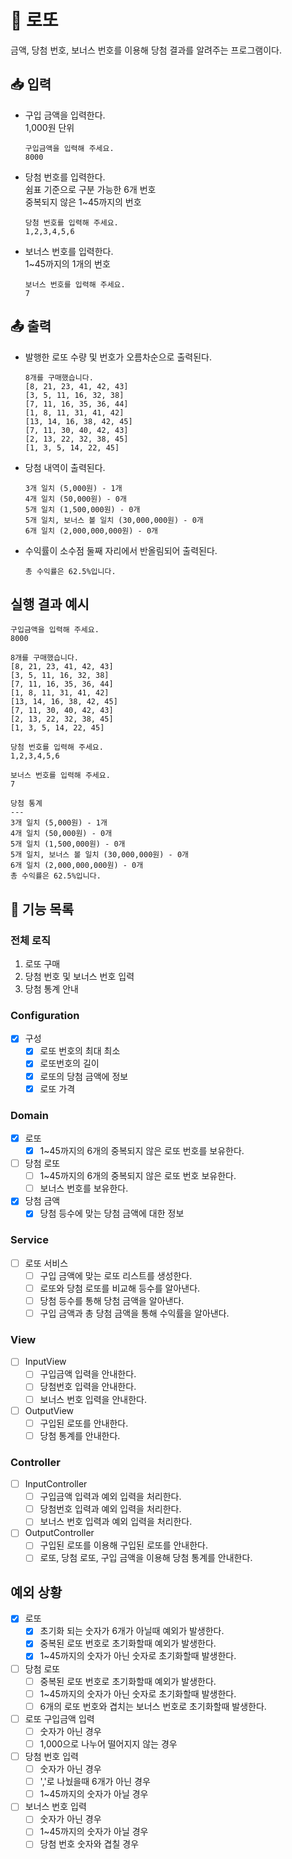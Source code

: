 #  🎰 로또

금액, 당첨 번호, 보너스 번호를 이용해 당첨 결과를 알려주는 프로그램이다.

## 📥 입력
- 구입 금액을 입력한다. <br>
  1,000원 단위
    ```text
    구입금액을 입력해 주세요.
    8000
    ```

- 당첨 번호를 입력한다. <br>
  쉼표 기준으로 구분 가능한 6개 번호 <br>
  중복되지 않은 1~45까지의 번호
    ```text
    당첨 번호를 입력해 주세요.
    1,2,3,4,5,6
    ```

- 보너스 번호를 입력한다. <br>
  1~45까지의 1개의 번호
    ```text
    보너스 번호를 입력해 주세요.
    7
    ```

## 📤 출력
- 발행한 로또 수량 및 번호가 오름차순으로 출력된다.
    ```text
    8개를 구매했습니다.
    [8, 21, 23, 41, 42, 43] 
    [3, 5, 11, 16, 32, 38] 
    [7, 11, 16, 35, 36, 44] 
    [1, 8, 11, 31, 41, 42] 
    [13, 14, 16, 38, 42, 45] 
    [7, 11, 30, 40, 42, 43] 
    [2, 13, 22, 32, 38, 45] 
    [1, 3, 5, 14, 22, 45]
    ```

- 당첨 내역이 출력된다.
    ```text
    3개 일치 (5,000원) - 1개
    4개 일치 (50,000원) - 0개
    5개 일치 (1,500,000원) - 0개
    5개 일치, 보너스 볼 일치 (30,000,000원) - 0개
    6개 일치 (2,000,000,000원) - 0개
    ```

- 수익률이 소수점 둘째 자리에서 반올림되어 출력된다.
    ```text
    총 수익률은 62.5%입니다.
    ```

## 실행 결과 예시
```text
구입금액을 입력해 주세요.
8000

8개를 구매했습니다.
[8, 21, 23, 41, 42, 43] 
[3, 5, 11, 16, 32, 38] 
[7, 11, 16, 35, 36, 44] 
[1, 8, 11, 31, 41, 42] 
[13, 14, 16, 38, 42, 45] 
[7, 11, 30, 40, 42, 43] 
[2, 13, 22, 32, 38, 45] 
[1, 3, 5, 14, 22, 45]

당첨 번호를 입력해 주세요.
1,2,3,4,5,6

보너스 번호를 입력해 주세요.
7

당첨 통계
---
3개 일치 (5,000원) - 1개
4개 일치 (50,000원) - 0개
5개 일치 (1,500,000원) - 0개
5개 일치, 보너스 볼 일치 (30,000,000원) - 0개
6개 일치 (2,000,000,000원) - 0개
총 수익률은 62.5%입니다.
```

## 📝 기능 목록

### 전체 로직
1. 로또 구매
2. 당첨 번호 및 보너스 번호 입력
3. 당첨 통계 안내

### Configuration
- [X] 구성
  - [X] 로또 번호의 최대 최소
  - [X] 로또번호의 길이
  - [X] 로또의 당첨 금액에 정보
  - [X] 로또 가격

### Domain
- [X] 로또
  - [X] 1~45까지의 6개의 중복되지 않은 로또 번호를 보유한다.

- [ ] 당첨 로또
  - [ ] 1~45까지의 6개의 중복되지 않은 로또 번호 보유한다.
  - [ ] 보너스 번호를 보유한다.

- [X] 당첨 금액
  - [X] 당첨 등수에 맞는 당첨 금액에 대한 정보

### Service
- [ ] 로또 서비스
  - [ ] 구입 금액에 맞는 로또 리스트를 생성한다.
  - [ ] 로또와 당첨 로또를 비교해 등수를 알아낸다.
  - [ ] 당첨 등수를 통해 당첨 금액을 알아낸다.
  - [ ] 구입 금액과 총 당첨 금액을 통해 수익률을 알아낸다.

### View
- [ ] InputView
  - [ ] 구입금액 입력을 안내한다.
  - [ ] 당첨번호 입력을 안내한다.
  - [ ] 보너스 번호 입력을 안내한다.

- [ ] OutputView
  - [ ] 구입된 로또를 안내한다.
  - [ ] 당첨 통계를 안내한다.

### Controller
- [ ] InputController
  - [ ] 구입금액 입력과 예외 입력을 처리한다.
  - [ ] 당첨번호 입력과 예외 입력을 처리한다.
  - [ ] 보너스 번호 입력과 예외 입력을 처리한다.

- [ ] OutputController
  - [ ] 구입된 로또를 이용해 구입된 로또를 안내한다.
  - [ ] 로또, 당첨 로또, 구입 금액을 이용해 당첨 통계를 안내한다.

## 예외 상황
- [X] 로또
  - [X] 초기화 되는 숫자가 6개가 아닐때 예외가 발생한다. 
  - [X] 중복된 로또 번호로 초기화할때 예외가 발생한다.
  - [X] 1~45까지의 숫자가 아닌 숫자로 초기화할때 발생한다.

- [ ] 당첨 로또
  - [ ] 중복된 로또 번호로 초기화할때 예외가 발생한다.
  - [ ] 1~45까지의 숫자가 아닌 숫자로 초기화할때 발생한다.
  - [ ] 6개의 로또 번호와 겹치는 보너스 번호로 초기화할때 발생한다.

- [ ] 로또 구입금액 입력
  - [ ] 숫자가 아닌 경우
  - [ ] 1,000으로 나누어 떨어지지 않는 경우

- [ ] 당첨 번호 입력
  - [ ] 숫자가 아닌 경우
  - [ ] ','로 나눴을때 6개가 아닌 경우
  - [ ] 1~45까지의 숫자가 아닐 경우

- [ ] 보너스 번호 입력
  - [ ] 숫자가 아닌 경우
  - [ ] 1~45까지의 숫자가 아닐 경우
  - [ ] 당첨 번호 숫자와 겹칠 경우